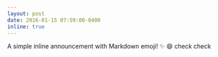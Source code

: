```yaml
---
layout: post
date: 2016-01-15 07:59:00-0400
inline: true
---
```


A simple inline announcement with Markdown emoji! :sparkles: :smile: check check


